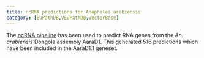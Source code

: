 ```yaml
---
title: ncRNA predictions for Anopheles arabiensis
category: [EuPathDB,VEuPathDB,VectorBase]
---
```

The <a href="/info/genome/genebuild/ncrna.html">ncRNA pipeline</a> has been used to predict RNA genes from the <em>An. arabiensis</em> Dongola assembly AaraD1. This generated 516 predictions which have been included in the AaraD1.1 geneset.
